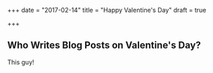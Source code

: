 +++
date = "2017-02-14"
title = "Happy Valentine's Day"
draft = true

+++

## Who Writes Blog Posts on Valentine's Day?

This guy!
